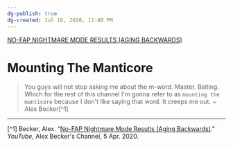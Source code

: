 ```yaml
---
dg-publish: true
dg-created: Jul 16, 2020, 11:40 PM
---
```


[NO-FAP NIGHTMARE MODE RESULTS (AGING BACKWARDS)](https://www.youtube.com/watch?v=7XX80DaKIgI)
# Mounting The Manticore
> You guys will not stop asking me about the m-word. Master. Baiting. Which for the rest of this channel I'm gonna refer to as `mounting the manticore` because I don't like saying that word. It creeps me out. ~ Alex Becker[^1]

---
[^1] Becker, Alex. “[No-FAP Nightmare Mode Results (Aging Backwards)](https://www.youtube.com/watch?v=7XX80DaKIgI).” _YouTube_, Alex Becker's Channel, 5 Apr. 2020.